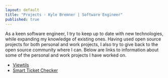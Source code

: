 ```yaml
---
layout: default
title: "Projects - Kyle Bremner | Software Engineer"
published: true
---
```


As a keen software engineer, I try to keep up to date with new technologies, while expanding my knowledge of existing ones. Having used open source projects for both personal and work projects, I also try to give back to the open source community where I can. Below are links to information about some of the personal and work projects I have worked on.

* [Viewtils](Viewtils.html)
* [Smart Ticket Checker](smart_ticket_checker.html)
